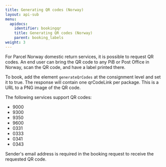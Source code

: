 ```yaml
---
title: Generating QR codes (Norway)
layout: api-sub
menu:
  apidocs:
    identifier: bookingqr
    title: Generating QR codes (Norway)
    parent: booking_labels
weight: 3
---
```


For Parcel Norway domestic return services, it is possible to request QR codes. An end user can bring the QR code to any PiB or Post Office in Norway, scan the QR code, and have a label printed there.

To book, add the element `generateQrCodes` at the consignment level and set it to true. The response will contain one qrCodeLink per package. This is a URL to a PNG image of the QR code.

The following services support QR codes:

- 9000
- 9300
- 9350
- 9600
- 0331
- 0333
- 0341
- 0343

Sender's email address is required in the booking request to receive the requested QR code.
